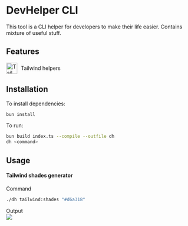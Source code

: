 # DevHelper CLI

This tool is a CLI helper for developers to make their life easier. Contains mixture of useful stuff.

## Features

<div style='display: flex; align-items: center;'>
<img src="https://www.svgviewer.dev/static-svgs/14595/tailwindcss-icon.svg" alt="TailwindCSS Icon" height="30px"> <span style='margin-left:10px;'>Tailwind helpers</span>
</div>

## Installation

To install dependencies:

```bash
bun install
```

To run:

```bash
bun build index.ts --compile --outfile dh
dh <command>
```

## Usage

#### Tailwind shades generator
Command
```bash
./dh tailwind:shades "#d6a318"
```
Output
<br>
<img src="https://i.ibb.co/RcfLMTw/image.png">